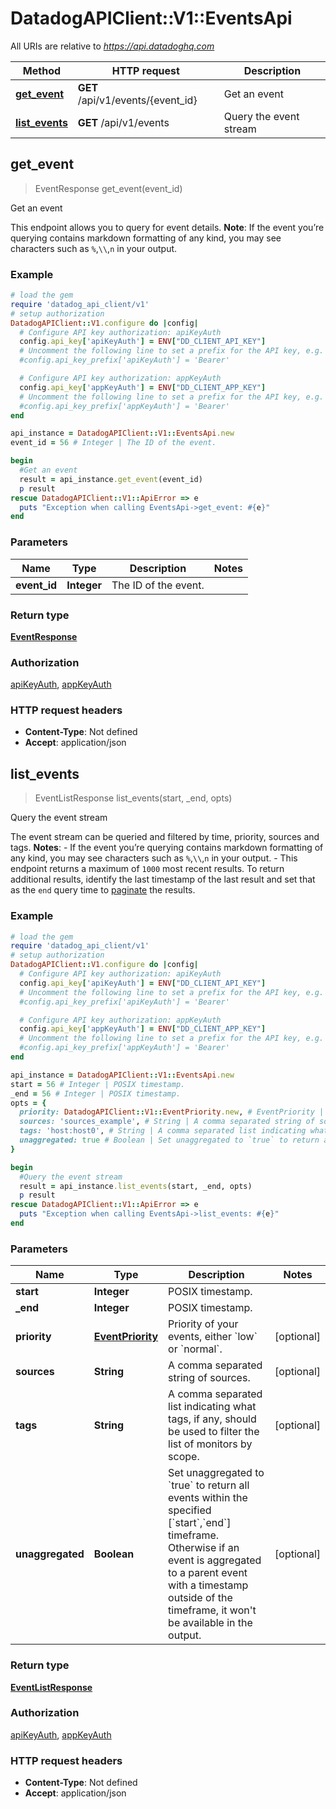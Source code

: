 # DatadogAPIClient::V1::EventsApi

All URIs are relative to *https://api.datadoghq.com*

Method | HTTP request | Description
------------- | ------------- | -------------
[**get_event**](EventsApi.md#get_event) | **GET** /api/v1/events/{event_id} | Get an event
[**list_events**](EventsApi.md#list_events) | **GET** /api/v1/events | Query the event stream



## get_event

> EventResponse get_event(event_id)

Get an event

This endpoint allows you to query for event details.  **Note**: If the event you’re querying contains markdown formatting of any kind, you may see characters such as `%`,`\\`,`n` in your output.

### Example

```ruby
# load the gem
require 'datadog_api_client/v1'
# setup authorization
DatadogAPIClient::V1.configure do |config|
  # Configure API key authorization: apiKeyAuth
  config.api_key['apiKeyAuth'] = ENV["DD_CLIENT_API_KEY"]
  # Uncomment the following line to set a prefix for the API key, e.g. 'Bearer' (defaults to nil)
  #config.api_key_prefix['apiKeyAuth'] = 'Bearer'

  # Configure API key authorization: appKeyAuth
  config.api_key['appKeyAuth'] = ENV["DD_CLIENT_APP_KEY"]
  # Uncomment the following line to set a prefix for the API key, e.g. 'Bearer' (defaults to nil)
  #config.api_key_prefix['appKeyAuth'] = 'Bearer'
end

api_instance = DatadogAPIClient::V1::EventsApi.new
event_id = 56 # Integer | The ID of the event.

begin
  #Get an event
  result = api_instance.get_event(event_id)
  p result
rescue DatadogAPIClient::V1::ApiError => e
  puts "Exception when calling EventsApi->get_event: #{e}"
end
```

### Parameters


Name | Type | Description  | Notes
------------- | ------------- | ------------- | -------------
 **event_id** | **Integer**| The ID of the event. | 

### Return type

[**EventResponse**](EventResponse.md)

### Authorization

[apiKeyAuth](../README.md#apiKeyAuth), [appKeyAuth](../README.md#appKeyAuth)

### HTTP request headers

- **Content-Type**: Not defined
- **Accept**: application/json


## list_events

> EventListResponse list_events(start, _end, opts)

Query the event stream

The event stream can be queried and filtered by time, priority, sources and tags.  **Notes**:  - If the event you’re querying contains markdown formatting of any kind, you may see characters such as `%`,`\\`,`n` in your output.  - This endpoint returns a maximum of `1000` most recent results. To return additional results, identify the last timestamp of the last result and set that as the `end` query time to [paginate](https://gist.github.com/ericmustin/250feab4c3640c8bf80c9ade535e73da) the results.

### Example

```ruby
# load the gem
require 'datadog_api_client/v1'
# setup authorization
DatadogAPIClient::V1.configure do |config|
  # Configure API key authorization: apiKeyAuth
  config.api_key['apiKeyAuth'] = ENV["DD_CLIENT_API_KEY"]
  # Uncomment the following line to set a prefix for the API key, e.g. 'Bearer' (defaults to nil)
  #config.api_key_prefix['apiKeyAuth'] = 'Bearer'

  # Configure API key authorization: appKeyAuth
  config.api_key['appKeyAuth'] = ENV["DD_CLIENT_APP_KEY"]
  # Uncomment the following line to set a prefix for the API key, e.g. 'Bearer' (defaults to nil)
  #config.api_key_prefix['appKeyAuth'] = 'Bearer'
end

api_instance = DatadogAPIClient::V1::EventsApi.new
start = 56 # Integer | POSIX timestamp.
_end = 56 # Integer | POSIX timestamp.
opts = {
  priority: DatadogAPIClient::V1::EventPriority.new, # EventPriority | Priority of your events, either `low` or `normal`.
  sources: 'sources_example', # String | A comma separated string of sources.
  tags: 'host:host0', # String | A comma separated list indicating what tags, if any, should be used to filter the list of monitors by scope.
  unaggregated: true # Boolean | Set unaggregated to `true` to return all events within the specified [`start`,`end`] timeframe. Otherwise if an event is aggregated to a parent event with a timestamp outside of the timeframe, it won't be available in the output.
}

begin
  #Query the event stream
  result = api_instance.list_events(start, _end, opts)
  p result
rescue DatadogAPIClient::V1::ApiError => e
  puts "Exception when calling EventsApi->list_events: #{e}"
end
```

### Parameters


Name | Type | Description  | Notes
------------- | ------------- | ------------- | -------------
 **start** | **Integer**| POSIX timestamp. | 
 **_end** | **Integer**| POSIX timestamp. | 
 **priority** | [**EventPriority**](.md)| Priority of your events, either &#x60;low&#x60; or &#x60;normal&#x60;. | [optional] 
 **sources** | **String**| A comma separated string of sources. | [optional] 
 **tags** | **String**| A comma separated list indicating what tags, if any, should be used to filter the list of monitors by scope. | [optional] 
 **unaggregated** | **Boolean**| Set unaggregated to &#x60;true&#x60; to return all events within the specified [&#x60;start&#x60;,&#x60;end&#x60;] timeframe. Otherwise if an event is aggregated to a parent event with a timestamp outside of the timeframe, it won&#39;t be available in the output. | [optional] 

### Return type

[**EventListResponse**](EventListResponse.md)

### Authorization

[apiKeyAuth](../README.md#apiKeyAuth), [appKeyAuth](../README.md#appKeyAuth)

### HTTP request headers

- **Content-Type**: Not defined
- **Accept**: application/json

